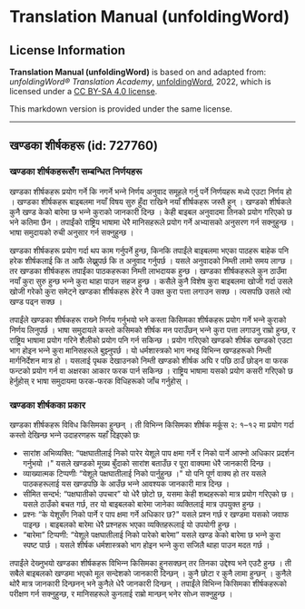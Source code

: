# Translation Manual (unfoldingWord)

## License Information

**Translation Manual (unfoldingWord)** is based on and adapted from: _unfoldingWord® Translation Academy_, [unfoldingWord](https://unfoldingword.org/utw), 2022, which is licensed under a [CC BY-SA 4.0 license](https://creativecommons.org/licenses/by-sa/4.0/legalcode.en).

This markdown version is provided under the same license.



--------------------------------

## खण्डका शीर्षकहरू (id: 727760)

### खण्डका शीर्षकहरूसँग सम्बन्धित निर्णयहरू

खण्डका शीर्षकहरू प्रयोग गर्ने कि नगर्ने भन्‍ने निर्णय अनुवाद समूहले गर्नु पर्ने निर्णयहरू मध्ये एउटा निर्णय हो । खण्डका शीर्षकहरू बाइबलमा नयाँ विषय सुरु हुँदा राखिने नयाँ शीर्षकहरू जस्तै हुन् । खण्डको शीर्षकले कुनै खण्ड केको बारेमा छ भन्‍ने कुराको जानकारी दिन्छ । केही बाइबल अनुवादमा तिनको प्रयोग गरिएको छ भने कतिमा छैन । तपाईंको राष्ट्रिय भाषामा धेरै मानिसहरूले प्रयोग गर्ने अभ्यासको अनुसरण गर्न सक्‍नुहुन्छ । भाषा समुदायको रुची अनुसार गर्न सक्‍नुहुन्छ ।

खण्डका शीर्षकहरू प्रयोग गर्दा थप काम गर्नुपर्ने हुन्छ, किनकि तपाईंले बाइबलमा भएका पाठहरू बाहेक पनि हरेक शीर्षकलाई कि त आफैं लेख्नुपर्छ कि त अनुवाद गर्नुपर्छ । यसले अनुवादको निम्ती लामो समय लाग्छ । तर खण्डका शीर्षकहरू तपाईंका पाठकहरूका निम्ती लाभदायक हुन्छ । खण्डका शीर्षकहरूले कुन ठाउँमा नयाँ कुरा सुरु हुन्छ भन्‍ने कुरा थाहा पाउन सहज हुन्छ । कसैले कुनै विशेष कुरा बाइबलमा खोजी गर्दा उसले खोजी गरेको कुरा समेट्ने खण्डका शीर्षकहरू हेरेर नै उक्त कुरा पत्ता लगाउन सक्छ । त्यसपछि उसले त्यो खण्ड पढ्न सक्छ ।

तपाईंले खण्डका शीर्षकहरू राख्‍ने निर्णय गर्नुभयो भने कस्ता किसिमका शीर्षकहरू प्रयोग गर्ने भन्‍ने कुराको निर्णय लिनुपर्छ । भाषा समुदायले कस्तो कसिमको शीर्षक मन पराउँछन् भन्‍ने कुरा पत्ता लगाउनु राम्रो हुन्छ, र राष्ट्रिय भाषामा प्रयोग गरिने शैलीको प्रयोग पनि गर्न सकिन्छ । प्रयोग गरिएको खण्डको शीर्षक खण्डको एउटा भाग होइन भन्‍ने कुरा मानिसहरूले बुझ्‍नुपर्छ । यो धर्मशास्त्रको भाग नभइ विभिन्‍न खण्डहरूको निम्ती मार्गनिर्देशन मात्र हो । यसलाई पृथक देखाउनको निम्ती खण्डको शीर्षक अघि र पछि ठाउँ छोड्न वा फरक फन्टको प्रयोग गर्न वा अक्षरका आकार फरक पार्न सकिन्छ । राष्ट्रिय भाषामा यसको प्रयोग कसरी गरिएको छ हेर्नुहोस् र भाषा समुदायमा फरक\-फरक विधिहरूको जाँच गर्नुहोस् ।

### खण्डका शीर्षकका प्रकार

खण्डका शीर्षकहरू विविध किसिमका हुन्छन् । ती विभिन्‍न किसिमका शीर्षक मर्कूस २: १–१२ मा प्रयोग गर्दा कस्तो देखिन्छ भन्‍ने उदाहरणहरू यहाँ दिइएको छः

* सारांश अभिव्यक्ति: “पक्षघातीलाई निको पारेर येशूले पाप क्षमा गर्ने र निको पार्ने आफ्नो अधिकार प्रदर्शन गर्नुभयो ।" यसले खण्डको मूख्य बुँदाको सारांश बताउँछ र पूरा वाक्यमा धेरै जानकारी दिन्छ ।
* व्याख्यात्मक टिप्पणीः “येशूले पक्षघातीलाई निको पार्नुहुन्छ ।" यो पनि पूर्ण वाक्य हो तर यसले पाठकहरूलाई यस खण्डपछि के आउँछ भन्‍ने आवश्यक जानकारी मात्र दिन्छ ।
* सीमित सन्दर्भ: “पक्षघातीको उपचार” यो धेरै छोटो छ, यसमा केही शब्दहरूको मात्र प्रयोग गरिएको छ । यसले ठाउँको बचत गर्छ, तर यो बाइबलको बारेमा जानेका व्यक्तिलाई मात्र उपयुक्त हुन्छ ।
* प्रश्‍नः “के येशूसँग निको पार्ने र पाप क्षमा गर्ने अधिकार छ?" यसले प्रश्‍न गर्छ र खण्डमा यसको जवाफ पाइन्छ । बाइबलको बारेमा धेरै प्रश्‍नहरू भएका व्यक्तिहरूलाई यो उपयोगी हुन्छ ।
* “बारेमा” टिप्पणी: “येशूले पक्षघातीलाई निको पारेको बारेमा” यसले खण्ड केको बारेमा छ भन्‍ने कुरा स्पष्ट पार्छ । यसले शीर्षक धर्मशास्त्रको भाग होइन भन्‍ने कुरा सजिलै थाहा पाउन मदत गर्छ ।

तपाईंले देख्‍नुभयो खण्डका शीर्षकहरू विभिन्‍न किसिमका हुनसक्छन् तर तिनका उद्देश्य भने एउटै हुन्छ । ती सबैले बाइबलको खण्डमा भएको मूल सन्देशको जानकारी दिन्छन् । कुनै छोटा र कुनै लामा हुन्छन् । कुनैले थोरै मात्र जानकारी दिन्छनन् भने कुनैले धेरै जानकारी दिन्छन् । तपाईंले विभिन्‍न किसिमका शीर्षकहरूको परीक्षण गर्न सक्‍नुहुन्छ, र मानिसहरूले कुनलाई राम्रो मान्छन् भनेर सोध्‍न सक्‍नुहुन्छ ।


